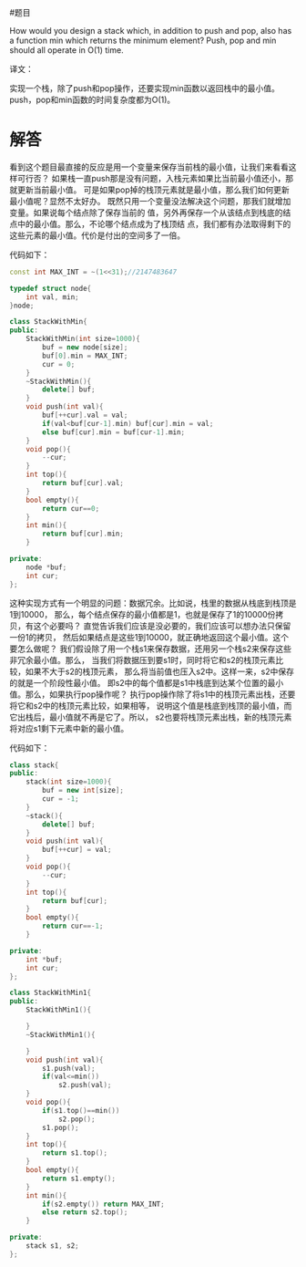 #题目

How would you design a stack which, in addition to push and pop, also has a function min which returns the minimum element? Push, pop and min should all operate in O(1) time.

译文：

实现一个栈，除了push和pop操作，还要实现min函数以返回栈中的最小值。 push，pop和min函数的时间复杂度都为O(1)。

# 解答

看到这个题目最直接的反应是用一个变量来保存当前栈的最小值，让我们来看看这样可行否？ 如果栈一直push那是没有问题，入栈元素如果比当前最小值还小，那就更新当前最小值。 可是如果pop掉的栈顶元素就是最小值，那么我们如何更新最小值呢？显然不太好办。 既然只用一个变量没法解决这个问题，那我们就增加变量。如果说每个结点除了保存当前的 值，另外再保存一个从该结点到栈底的结点中的最小值。那么，不论哪个结点成为了栈顶结 点，我们都有办法取得剩下的这些元素的最小值。代价是付出的空间多了一倍。

代码如下：

```c++
const int MAX_INT = ~(1<<31);//2147483647

typedef struct node{
	int val, min;
}node;

class StackWithMin{
public:
	StackWithMin(int size=1000){
		buf = new node[size];
		buf[0].min = MAX_INT;
		cur = 0;
	}
	~StackWithMin(){
		delete[] buf;
	}
	void push(int val){
		buf[++cur].val = val;
		if(val<buf[cur-1].min) buf[cur].min = val;
		else buf[cur].min = buf[cur-1].min;
	}
	void pop(){
		--cur;
	}
	int top(){
		return buf[cur].val;
	}
	bool empty(){
		return cur==0;
	}
	int min(){
		return buf[cur].min;
	}

private:
	node *buf;
	int cur;
};
```

这种实现方式有一个明显的问题：数据冗余。比如说，栈里的数据从栈底到栈顶是1到10000， 那么，每个结点保存的最小值都是1，也就是保存了1的10000份拷贝，有这个必要吗？ 直觉告诉我们应该是没必要的，我们应该可以想办法只保留一份1的拷贝， 然后如果结点是这些1到10000，就正确地返回这个最小值。这个要怎么做呢？ 我们假设除了用一个栈s1来保存数据，还用另一个栈s2来保存这些非冗余最小值。那么， 当我们将数据压到要s1时，同时将它和s2的栈顶元素比较，如果不大于s2的栈顶元素， 那么将当前值也压入s2中。这样一来，s2中保存的就是一个阶段性最小值。 即s2中的每个值都是s1中栈底到达某个位置的最小值。那么，如果执行pop操作呢？ 执行pop操作除了将s1中的栈顶元素出栈，还要将它和s2中的栈顶元素比较，如果相等， 说明这个值是栈底到栈顶的最小值，而它出栈后，最小值就不再是它了。所以， s2也要将栈顶元素出栈，新的栈顶元素将对应s1剩下元素中新的最小值。

代码如下：

```c++
class stack{
public:
	stack(int size=1000){
		buf = new int[size];
		cur = -1;
	}
	~stack(){
		delete[] buf;
	}
	void push(int val){
		buf[++cur] = val;
	}
	void pop(){
		--cur;
	}
	int top(){
		return buf[cur];
	}
	bool empty(){
		return cur==-1;
	}

private:
	int *buf;
	int cur;
};

class StackWithMin1{
public:
	StackWithMin1(){

	}
	~StackWithMin1(){

	}
	void push(int val){
		s1.push(val);
		if(val<=min())
			s2.push(val);
	}
	void pop(){
		if(s1.top()==min())
			s2.pop();
		s1.pop();
	}
	int top(){
		return s1.top();
	}
	bool empty(){
		return s1.empty();
	}
	int min(){
		if(s2.empty()) return MAX_INT;
		else return s2.top();
	}

private:
	stack s1, s2;
};
```

